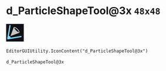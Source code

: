# d_ParticleShapeTool@3x `48x48`
<img src="/img/d_ParticleShapeTool@3x.png" width=48 height=48>

``` CSharp
EditorGUIUtility.IconContent("d_ParticleShapeTool@3x")
```
```
d_ParticleShapeTool@3x
```
